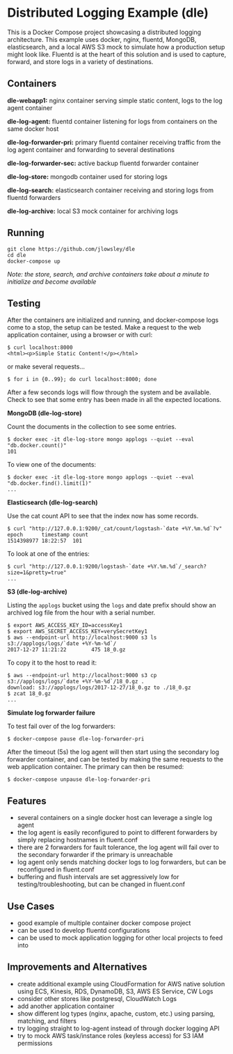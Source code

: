 # Distributed Logging Example (dle)
This is a Docker Compose project showcasing a distributed logging architecture. This example uses docker, nginx, fluentd, MongoDB, elasticsearch, and a local AWS S3 mock to simulate how a production setup might look like. Fluentd is at the heart of this solution and is used to capture, forward, and store logs in a variety of destinations.

## Containers
__dle-webapp1:__ nginx container serving simple static content, logs to the log agent container

__dle-log-agent:__ fluentd container listening for logs from containers on the same docker host

__dle-log-forwarder-pri:__ primary fluentd container receiving traffic from the log agent container and forwarding to several destinations

__dle-log-forwarder-sec:__ active backup fluentd forwarder container

__dle-log-store:__ mongodb container used for storing logs

__dle-log-search:__ elasticsearch container receiving and storing logs from fluentd forwarders

__dle-log-archive:__ local S3 mock container for archiving logs

## Running
```
git clone https://github.com/jlowsley/dle
cd dle
docker-compose up
```
_Note: the store, search, and archive containers take about a minute to initialize and become available_
## Testing
After the containers are initialized and running, and docker-compose logs come to a stop, the setup can be tested. Make a request to the web application container, using a browser or with curl:
```
$ curl localhost:8000
<html><p>Simple Static Content!</p></html>
```
or make several requests...
```
$ for i in {0..99}; do curl localhost:8000; done
```
After a few seconds logs will flow through the system and be available. Check to see that some entry has been made in all the expected locations.

__MongoDB (dle-log-store)__

Count the documents in the collection to see some entries.
```
$ docker exec -it dle-log-store mongo applogs --quiet --eval "db.docker.count()"
101
```
To view one of the documents:
```
$ docker exec -it dle-log-store mongo applogs --quiet --eval "db.docker.find().limit(1)"
...
```
__Elasticsearch (dle-log-search)__

Use the cat count API to see that the index now has some records.
```
$ curl "http://127.0.0.1:9200/_cat/count/logstash-`date +%Y.%m.%d`?v"
epoch      timestamp count
1514398977 18:22:57  101
```
To look at one of the entries:
```
$ curl "http://127.0.0.1:9200/logstash-`date +%Y.%m.%d`/_search?size=1&pretty=true"
...
```
__S3 (dle-log-archive)__

Listing the `applogs` bucket using the `logs` and date prefix should show an archived log file from the hour with a serial number.  
```
$ export AWS_ACCESS_KEY_ID=accessKey1
$ export AWS_SECRET_ACCESS_KEY=verySecretKey1
$ aws --endpoint-url http://localhost:9000 s3 ls s3://applogs/logs/`date +%Y-%m-%d`/
2017-12-27 11:21:22        475 18_0.gz
```
To copy it to the host to read it:
```
$ aws --endpoint-url http://localhost:9000 s3 cp s3://applogs/logs/`date +%Y-%m-%d`/18_0.gz .
download: s3://applogs/logs/2017-12-27/18_0.gz to ./18_0.gz
$ zcat 18_0.gz
...
```
__Simulate log forwarder failure__

To test fail over of the log forwarders:
```
$ docker-compose pause dle-log-forwarder-pri
```
After the timeout (5s) the log agent will then start using the secondary log forwarder container, and can be tested by making the same requests to the web application container. The primary can then be resumed:

```
$ docker-compose unpause dle-log-forwarder-pri
```

## Features
- several containers on a single docker host can leverage a single log agent
- the log agent is easily reconfigured to point to different forwarders by simply replacing hostnames in fluent.conf
- there are 2 forwarders for fault tolerance, the log agent will fail over to the secondary forwarder if the primary is unreachable
- log agent only sends matching docker logs to log forwarders, but can be reconfigured in fluent.conf
- buffering and flush intervals are set aggressively low for testing/troubleshooting, but can be changed in fluent.conf


## Use Cases
- good example of multiple container docker compose project
- can be used to develop fluentd configurations
- can be used to mock application logging for other local projects to feed into

## Improvements and Alternatives
- create additional example using CloudFormation for AWS native solution using ECS, Kinesis, RDS, DynamoDB, S3, AWS ES Service, CW Logs
- consider other stores like postgresql, CloudWatch Logs
- add another application container
- show different log types (nginx, apache, custom, etc.) using parsing, matching, and filters
- try logging straight to log-agent instead of through docker logging API
- try to mock AWS task/instance roles (keyless access) for S3 IAM permissions
